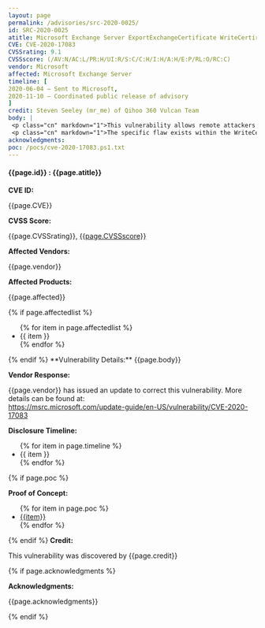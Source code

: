 ```yaml
---
layout: page
permalink: /advisories/src-2020-0025/
id: SRC-2020-0025
atitle: Microsoft Exchange Server ExportExchangeCertificate WriteCertiricate File Write Remote Code Execution Vulnerability
CVE: CVE-2020-17083
CVSSrating: 9.1
CVSSscore: (/AV:N/AC:L/PR:H/UI:R/S:C/C:H/I:H/A:H/E:P/RL:O/RC:C)
vendor: Microsoft
affected: Microsoft Exchange Server
timeline: [
2020-06-04 – Sent to Microsoft,
2020-11-10 – Coordinated public release of advisory
]
credit: Steven Seeley (mr_me) of Qihoo 360 Vulcan Team
body: |
 <p class="cn" markdown="1">This vulnerability allows remote attackers to execute arbitrary code on affected installations of Exchange Server. Authentication is required to exploit this vulnerability.</p>
 <p class="cn" markdown="1">The specific flaw exists within the WriteCertiricate function during the processing of the Export-ExchangeCertificate cmdlet. The issue results from the lack of proper validation of user-supplied data when writing files. An attacker can leverage this vulnerability to execute code in the context of SYSTEM.</p>
acknowledgments:
poc: /pocs/cve-2020-17083.ps1.txt
---
```


<h4><b>{{page.id}} : {{page.atitle}}</b></h4>

**CVE ID:**
<p class="cn">{{page.CVE}}</p>

**CVSS Score:**
<p class="cn">{{page.CVSSrating}}, <a href="https://nvd.nist.gov/vuln-metrics/cvss/v3-calculator?vector={{page.CVSSscore}}">{{page.CVSSscore}}</a></p>

**Affected Vendors:**
<p class="cn">{{page.vendor}}</p>

**Affected Products:**
<p class="cn">{{page.affected}}</p>
{% if page.affectedlist %}
<ul class="cn">
{% for item in page.affectedlist %}
  <li>{{ item }}</li>
{% endfor %}
</ul>
{% endif %}
**Vulnerability Details:**
{{page.body}}

**Vendor Response:**

<p class="cn">{{page.vendor}} has issued an update to correct this vulnerability. More details can be found at: <br />
<a href="https://msrc.microsoft.com/update-guide/en-US/vulnerability/CVE-2020-17083">https://msrc.microsoft.com/update-guide/en-US/vulnerability/CVE-2020-17083</a></p>

**Disclosure Timeline:**
<ul class="cn">
{% for item in page.timeline %}
  <li>{{ item }}</li>
{% endfor %}
</ul>
{% if page.poc %}

**Proof of Concept:**
<ul class="cn">
{% for item in page.poc %}
  <li><a href="{{item}}">{{item}}</a></li>
{% endfor %}
</ul>

{% endif %}
**Credit:**
<p class="cn">This vulnerability was discovered by {{page.credit}}</p>
{% if page.acknowledgments %}

**Acknowledgments:**
<p class="cn">{{page.acknowledgments}}</p>
{% endif %}